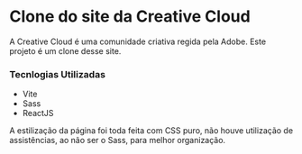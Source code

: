 # Clone do site da Creative Cloud

<p>A Creative Cloud é uma comunidade criativa regida pela Adobe. Este projeto é um clone desse site.</p>
<h3>Tecnlogias Utilizadas</h3>
<ul>
 <li>Vite
 <li>Sass
 <li>ReactJS
</ul> 
<p>A estilização da página foi toda feita com CSS puro, não houve utilização de assistências, ao não ser o Sass, para melhor organização.
